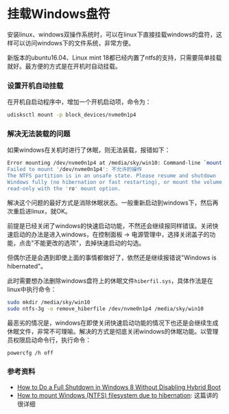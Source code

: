 # 挂载Windows盘符

安装linux、windows双操作系统时，可以在linux下直接挂载windows的盘符，这样可以访问windows下的文件系统，非常方便。

新版本的ubuntu16.04、Linux mint 18都已经内置了ntfs的支持，只需要简单挂载就好。最方便的方式是在开机时自动挂载。

### 设置开机自动挂载

在开机自启动程序中，增加一个开机启动项，命令为：

```bash
udisksctl mount -p block_devices/nvme0n1p4
```

### 解决无法装载的问题

如果windows在关机时进行了休眠，则无法装载，报错如下：

```bash
Error mounting /dev/nvme0n1p4 at /media/sky/win10: Command-line `mount -t "ntfs" -o "uhelper=udisks2,nodev,nosuid,uid=1000,gid=1000" "/dev/nvme0n1p4" "/media/sky/win10"' exited with non-zero exit status 14: Windows is hibernated, refused to mount.
Failed to mount '/dev/nvme0n1p4': 不允许的操作
The NTFS partition is in an unsafe state. Please resume and shutdown
Windows fully (no hibernation or fast restarting), or mount the volume
read-only with the 'ro' mount option.
```

解决这个问题的最好方式是消除休眠状态。一般重新启动到windows下，然后再次重启进linux，就OK。

前提是已经关闭了windows的快速启动功能，不然还会继续报同样错误。关闭快速启动的办法是进入windows，在控制面板 -> 电源管理中，选择关闭盖子的功能，点击"不能更改的选项"，去掉快速启动的勾选。

但偶尔还是会遇到即使上面的事情都做好了，依然还是继续报错说"Windows is hibernated"。

此时需要想办法删除windows盘符上的休眠文件`hiberfil.sys`，具体作法是在linux中执行命令：

```bash
sudo mkdir /media/sky/win10
sudo ntfs-3g -o remove_hiberfile /dev/nvme0n1p4 /media/sky/win10
```

最恶劣的情况是，windows在即使关闭快速启动功能的情况下也还是会继续生成休眠文件，非常不可理喻。解决的方式是彻底关闭windows的休眠功能。以管理员权限启动命令行，执行命令：

```bash
powercfg /h off
```



### 参考资料

- [How to Do a Full Shutdown in Windows 8 Without Disabling Hybrid Boot](https://www.howtogeek.com/129021/how-to-do-a-full-shutdown-in-windows-8-without-disabling-hybrid-boot/)
- [How to mount Windows (NTFS) filesystem due to hibernation](https://wiki.manjaro.org/How_to_mount_Windows_(NTFS)_filesystem_due_to_hibernation): 这篇讲的很详细

